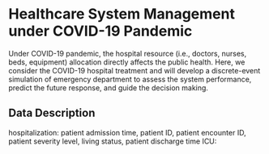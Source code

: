 # Healthcare System Management under COVID-19 Pandemic
Under COVID-19 pandemic, the hospital resource (i.e., doctors, nurses, beds, 
equipment) allocation directly affects the public health. Here, we consider the COVID-19 hospital treatment and will develop a discrete-event simulation of emergency department to assess the system performance, predict the future response, and guide the decision making. 

## Data Description
hospitalization: patient admission time, patient ID, patient encounter ID, patient severity level, living status, patient discharge time
ICU: 
